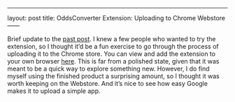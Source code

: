 ---
layout: post
title: OddsConverter Extension\: Uploading to Chrome Webstore
——

Brief update to the [past post](https://dylanpotteroconnell.github.io/bettingextension2/). I knew a few people who wanted to try the extension, so I thought it’d be a fun exercise to go through the process of uploading it to the Chrome store. You can view and add the extension to your own browser [here](https://chrome.google.com/webstore/detail/odds-converter/klechkhopfnjihobbcfeheooaigjjgdg). This is far from a polished state, given that it was meant to be a quick way to explore something new. However, I do find myself using the finished product a surprising amount, so I thought it was worth keeping on the Webstore. And it’s nice to see how easy Google makes it to upload a simple app.

